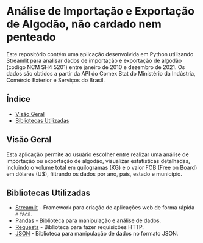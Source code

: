 # Análise de Importação e Exportação de Algodão, não cardado nem penteado

Este repositório contém uma aplicação desenvolvida em Python utilizando Streamlit para analisar dados de importação e exportação de algodão (código NCM SH4 5201) entre janeiro de 2010 e dezembro de 2021. Os dados são obtidos a partir da API do Comex Stat do Ministério da Indústria, Comércio Exterior e Serviços do Brasil.

## Índice

- [Visão Geral](#visão-geral)
- [Bibliotecas Utilizadas](#bibliotecas-utilizadas)

## Visão Geral

Esta aplicação permite ao usuário escolher entre realizar uma análise de importação ou exportação de algodão, visualizar estatísticas detalhadas, incluindo o volume total em quilogramas (KG) e o valor FOB (Free on Board) em dólares (U$), filtrando os dados por ano, país, estado e município.

## Bibliotecas Utilizadas

- [Streamlit](https://streamlit.io/) - Framework para criação de aplicações web de forma rápida e fácil.
- [Pandas](https://pandas.pydata.org/) - Biblioteca para manipulação e análise de dados.
- [Requests](https://docs.python-requests.org/en/master/) - Biblioteca para fazer requisições HTTP.
- [JSON](https://docs.python.org/3/library/json.html) - Biblioteca para manipulação de dados no formato JSON.
